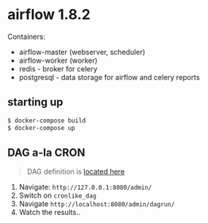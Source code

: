 # airflow 1.8.2

Containers:

* airflow-master (webserver, scheduler)
* airflow-worker (worker)
* redis - broker for celery
* postgresql - data storage for airflow and celery reports


## starting up

```bash
$ docker-compose build
$ docker-compose up
```

## DAG a-la CRON

> DAG definition is [located here](airflow-data/dags/cronlike_dag.py)

1. Navigate: `http://127.0.0.1:8080/admin/`
1. Switch on `cronlike_dag`
1. Navigate `http://localhost:8080/admin/dagrun/`
1. Watch the results..

